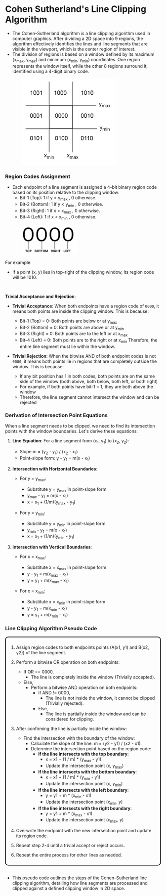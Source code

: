 # Cohen Sutherland's Line Clipping Algorithm 
* The Cohen–Sutherland algorithm is a line clipping algorithm used in computer graphics. After dividing a 2D space into 9 regions, the algorithm effectively identifies the lines and line segments that are visible in the viewport, which is the center region of interest.
* The division of regions is based on a window defined by its maximum (x<sub>max</sub>, y<sub>max</sub>) and minimum (x<sub>min</sub>, y<sub>min</sub>) coordinates. One region represents the window itself, while the other 8 regions surround it, identified using a 4-digit binary code.

<img src="./images/sub-parts.png" style="padding-left:50px" title="Clipping Window Regions">


### Region Codes Assignment

* Each endpoint of a line segment is assigned a 4-bit binary region code based on its position relative to the clipping window:
  * Bit-1 (Top): 1 if y > y<sub>max</sub> , 0 otherwise.
  * Bit-2 (Bottom): 1 if y < y<sub>min</sub> , 0 otherwise.
  * Bit-3 (Right): 1 if x > x<sub>max</sub> , 0 otherwise.
  * Bit-4 (Left): 1 if x < x<sub>min</sub> , 0 otherwise.
  
<img src="./images/TBRL.png" style="padding-left:50px; width:19vw; height:auto">

<style>
    @media screen and (max-width: 600px) {
        img {
            width: 80vw;
        }
    }
</style>

  For example:
  * If a point (x, y) lies in top-right of the clipping window, its region code will be 1010.

<br>

**Trivial Acceptance and Rejection**:
- **Trivial Acceptance**: When both endpoints have a region code of `0000`, it means both points are inside the clipping window. This is because:
  * Bit-1 (Top) = 0: Both points are below or at y<sub>max</sub>
  * Bit-2 (Bottom) = 0: Both points are above or at y<sub>min</sub>
  * Bit-3 (Right) = 0: Both points are to the left or at x<sub>max</sub>
  * Bit-4 (Left) = 0: Both points are to the right or at x<sub>min</sub>
  Therefore, the entire line segment must lie within the window.

- **Trivial Rejection**: When the bitwise AND of both endpoint codes is not `0000`, it means both points lie in regions that are completely outside the window. This is because:
  * If any bit position has 1 in both codes, both points are on the same side of the window (both above, both below, both left, or both right)
  * For example, if both points have bit-1 = 1, they are both above the window
  * Therefore, the line segment cannot intersect the window and can be rejected

### Derivation of Intersection Point Equations

When a line segment needs to be clipped, we need to find its intersection points with the window boundaries. Let's derive these equations:

1. **Line Equation**: For a line segment from (x<sub>1</sub>, y<sub>1</sub>) to (x<sub>2</sub>, y<sub>2</sub>):
   * Slope m = (y<sub>2</sub> - y<sub>1</sub>) / (x<sub>2</sub> - x<sub>1</sub>)
   * Point-slope form: y - y<sub>1</sub> = m(x - x<sub>1</sub>)

2. **Intersection with Horizontal Boundaries**:
   * For y = y<sub>max</sub>:
     * Substitute y = y<sub>max</sub> in point-slope form
     * y<sub>max</sub> - y<sub>1</sub> = m(x - x<sub>1</sub>)
     * x = x<sub>1</sub> + (1/m)(y<sub>max</sub> - y<sub>1</sub>)
   
   * For y = y<sub>min</sub>:
     * Substitute y = y<sub>min</sub> in point-slope form
     * y<sub>min</sub> - y<sub>1</sub> = m(x - x<sub>1</sub>)
     * x = x<sub>1</sub> + (1/m)(y<sub>min</sub> - y<sub>1</sub>)

3. **Intersection with Vertical Boundaries**:
   * For x = x<sub>max</sub>:
     * Substitute x = x<sub>max</sub> in point-slope form
     * y - y<sub>1</sub> = m(x<sub>max</sub> - x<sub>1</sub>)
     * y = y<sub>1</sub> + m(x<sub>max</sub> - x<sub>1</sub>)
   
   * For x = x<sub>min</sub>:
     * Substitute x = x<sub>min</sub> in point-slope form
     * y - y<sub>1</sub> = m(x<sub>min</sub> - x<sub>1</sub>)
     * y = y<sub>1</sub> + m(x<sub>min</sub> - x<sub>1</sub>)

### Line Clipping Algorithm Pseudo Code

<div style="padding: 10px; border-radius: 10px; border: 2px solid black; width: fit-content;">

1. Assign region codes to both endpoints points (A(x1, y1) and B(x2, y2)) of the line segment.

2. Perform a bitwise OR operation on both endpoints:
   - If OR == 0000,
     - The line is completely inside the window (Trivially accepted).
   - Else,
     - Perform a bitwise AND operation on both endpoints:
       - If AND != 0000,
         - The line is not inside the window, it cannot be clipped (Trivially rejected).
       - Else,
         - The line is partially inside the window and can be considered for clipping.

3. After confirming the line is partially inside the window:
   - Find the intersection with the boundary of the window:
     - Calculate the slope of the line: m = (y2 - y1) / (x2 - x1).
     - Determine the intersection point based on the region code:<br>
       - **If the line intersects with the top boundary**:
         - x = x1 + (1 / m) * (y<sub>max</sub> - y1)
         - Update the intersection point (x, y<sub>max</sub>)
       - **If the line intersects with the bottom boundary**:
         - x = x1 + (1 / m) * (y<sub>min</sub> - y1)
         - Update the intersection point (x, y<sub>min</sub>)
       - **If the line intersects with the left boundary**:
         - y = y1 + m * (x<sub>min</sub> - x1)
         - Update the intersection point (x<sub>min</sub>, y)
       - **If the line intersects with the right boundary**:
         - y = y1 + m * (x<sub>max</sub> - x1)
         - Update the intersection point (x<sub>max</sub>, y)

         
4. Overwrite the endpoint with the new intersection point and update its region code.

5. Repeat step 2-4 until a trivial accept or reject occurs.

6. Repeat the entire process for other lines as needed.

</div>
<br>

* This pseudo code outlines the steps of the Cohen–Sutherland line clipping algorithm, detailing how line segments are processed and clipped against a defined clipping window in 2D space.
